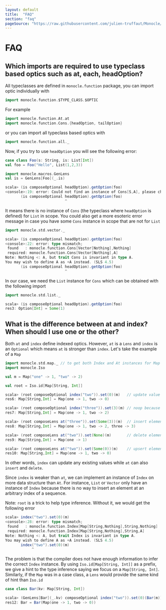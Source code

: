 ```yaml
---
layout: default
title:  "FAQ"
section: "faq"
pageSource: "https://raw.githubusercontent.com/julien-truffaut/Monocle/master/docs/src/main/tut/faq.md"
---
```

# FAQ

## Which imports are required to use typeclass based optics such as at, each, headOption?

All typeclasses are defined in `monocle.function` package, you can import optic individually with 

```scala
import monocle.function.$TYPE_CLASS.$OPTIC
```

For example

```scala
import monocle.function.At.at
import monocle.function.Cons.{headOption, tailOption}
```

or you can import all typeclass based optics with

```scala
import monocle.function.all._
```

Now, if you try to use `headOption` you will see the following error:

```scala
case class Foo(s: String, is: List[Int])
val foo = Foo("Hello", List(1,2,3))

import monocle.macros.GenLens
val is = GenLens[Foo](_.is)
```

```scala
scala> (is composeOptional headOption).getOption(foo)
<console>:19: error: Could not find an instance of Cons[S,A], please check Monocle instance location policy to find out which import is necessary
       (is composeOptional headOption).getOption(foo)
                           ^
```

It means there is no instance of `Cons` (the typeclass where `headOption` is defined) for `List` in scope. You 
could also get a more esoteric error message in case you have some `Cons` instance in scope that are not for `List`

```scala
import monocle.std.vector._
```

```scala
scala> (is composeOptional headOption).getOption(foo)
<console>:22: error: type mismatch;
 found   : monocle.function.Cons[Vector[Nothing],Nothing]
 required: monocle.function.Cons[Vector[Nothing],A]
Note: Nothing <: A, but trait Cons is invariant in type A.
You may wish to define A as +A instead. (SLS 4.5)
       (is composeOptional headOption).getOption(foo)
                           ^
```

In our case, we need the `List` instance for `Cons` which can be obtained with the following import

```scala
import monocle.std.list._
```

```scala
scala> (is composeOptional headOption).getOption(foo)
res3: Option[Int] = Some(1)
```

## What is the difference between at and index? When should I use one or the other?

Both `at` and `index` define indexed optics. However, `at` is a `Lens` and `index` is an `Optional` which means
`at` is stronger than `index`. Let's take the example of a `Map`

```scala
import monocle.std.map._ // to get both Index and At instances for Map
import monocle.Iso

val m = Map("one" -> 1, "two" -> 2)

val root = Iso.id[Map[String, Int]]
```

```scala
scala> (root composeOptional index("two")).set(0)(m)   // update value at index "two"
res6: Map[String,Int] = Map(one -> 1, two -> 0)

scala> (root composeOptional index("three")).set(3)(m) // noop because m doesn't have a value at "three"
res7: Map[String,Int] = Map(one -> 1, two -> 2)

scala> (root composeLens at("three")).set(Some(3))(m)  // insert element at "three"
res8: Map[String,Int] = Map(one -> 1, two -> 2, three -> 3)

scala> (root composeLens at("two")).set(None)(m)       // delete element at "two"
res9: Map[String,Int] = Map(one -> 1)

scala> (root composeLens at("two")).set(Some(0))(m)    // upsert element at "two"
res10: Map[String,Int] = Map(one -> 1, two -> 0)
```

In other words, `index` can update any existing values while `at` can also `insert` and `delete`. 

Since `index` is weaker than `at`, we can implement an instance of `Index` on more data structure than `At`. 
For instance, `List` or `Vector` only have an instance of `Index` because there is no way to insert an element at an 
arbitrary index of a sequence.

Note: `root` is a trick to help type inference. Without it, we would get the following error

```scala
scala> index("two").set(0)(m) 
<console>:28: error: type mismatch;
 found   : monocle.function.Index[Map[String,Nothing],String,Nothing]
 required: monocle.function.Index[Map[String,Nothing],String,A]
Note: Nothing <: A, but trait Index is invariant in type A.
You may wish to define A as +A instead. (SLS 4.5)
       index("two").set(0)(m)
            ^
```

The problem is that the compiler does not have enough information to infer the correct `Index` instance. By using
`Iso.id[Map[String, Int]]` as a prefix, we give a hint to the type inference saying we focus on a `Map[String, Int]`. 
Similarly, if the `Map` was in a case class, a `Lens` would provide the same kind of hint than `Iso.id`

```scala
case class Bar(kv: Map[String, Int])
```
```scala
scala> (GenLens[Bar](_.kv) composeOptional index("two")).set(0)(Bar(m))
res12: Bar = Bar(Map(one -> 1, two -> 0))
```
